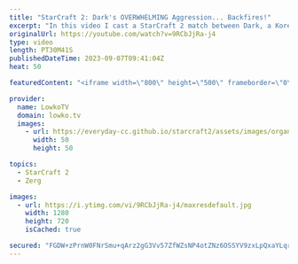 ```yaml
---
title: "StarCraft 2: Dark's OVERWHELMING Aggression... Backfires!"
excerpt: "In this video I cast a StarCraft 2 match between Dark, a Korean Zerg player, and Cyan, a Chinese Protoss player. Dark tries to overwhelm Cyan with his aggressive and relentless attacks, but Cyan manages to defend and counter with his superior army and technology. Watch as Dark’s overconfidence backfires"
originalUrl: https://youtube.com/watch?v=9RCbJjRa-j4
type: video
length: PT30M41S
publishedDateTime: 2023-09-07T09:41:04Z
heat: 50

featuredContent: "<iframe width=\"800\" height=\"500\" frameborder=\"0\" src=\"https://www.youtube.com/embed/9RCbJjRa-j4\" allow=\"accelerometer; autoplay; encrypted-media; gyroscope; picture-in-picture\" allowfullscreen></iframe>"

provider:
  name: LowkoTV
  domain: lowko.tv
  images:
    - url: https://everyday-cc.github.io/starcraft2/assets/images/organizations/lowko.tv-50x50.jpg
      width: 50
      height: 50

topics:
  - StarCraft 2
  - Zerg

images:
  - url: https://i.ytimg.com/vi/9RCbJjRa-j4/maxresdefault.jpg
    width: 1280
    height: 720
    isCached: true

secured: "FGDW+zPrnW0FNrSmu+qArz2gG3Vv57ZfWZsNP4otZNz6OSSYV9zxLpQxaYLqrlfiRydEzuvyUPDnaGYLc9U/glFM1ujABxqdmEpkgWMxqCIrcblsPbeDggyICJaFrTXFzkK/2F7cfwiZoJWIZU673vIArGo8Wt7beNySh57LS+rUTGTgGaCRhaawm3LPynDVzETt2im3SO6ojhrLcnN2OlYIGSmWXnyWWzfeYxMpJ0cYBTJJvUUIPACnjxEw5PGQxi0UXotY84+Y/mDyWxwD7ibOYKownwVVl3BPz2k3RDCJGMYF7IUUUfgk00DiD6qEi29YPgE0mSIy6E7l/+94prrVqscntuk11ED1c7cPNfgq7iiDLg/qH9IMWzFymWIYlHJOnYUS0gIBA6pDBYhnqISELnFNCSFsJfXJzzALIeA=;kLL19rfnRG2CkMLHM85aNA=="
---
```


